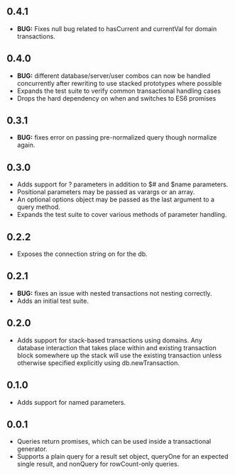 ## 0.4.1

* __BUG:__ Fixes null bug related to hasCurrent and currentVal for domain transactions.

## 0.4.0

* __BUG:__ different database/server/user combos can now be handled concurrently after rewriting to use stacked prototypes where possible
* Expands the test suite to verify common transactional handling cases
* Drops the hard dependency on when and switches to ES6 promises

## 0.3.1

* __BUG:__ fixes error on passing pre-normalized query though normalize again.

## 0.3.0

* Adds support for ? parameters in addition to $# and $name parameters.
* Positional parameters may be passed as varargs or an array.
* An optional options object may be passed as the last argument to a query method.
* Expands the test suite to cover various methods of parameter handling.

## 0.2.2

* Exposes the connection string on for the db.

## 0.2.1

* __BUG:__ fixes an issue with nested transactions not nesting correctly.
* Adds an initial test suite.

## 0.2.0

* Adds support for stack-based transactions using domains. Any database interaction that takes place within and existing transaction block somewhere up the stack will use the existing transaction unless otherwise specified explicitly using db.newTransaction.

## 0.1.0

* Adds support for named parameters.

## 0.0.1

* Queries return promises, which can be used inside a transactional generator.
* Supports a plain query for a result set object, queryOne for an expected single result, and nonQuery for rowCount-only queries.
